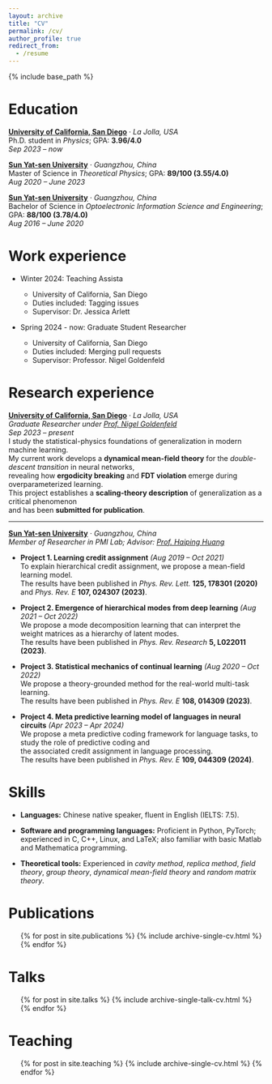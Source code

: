 ```yaml
---
layout: archive
title: "CV"
permalink: /cv/
author_profile: true
redirect_from:
  - /resume
---
```


{% include base_path %}

Education
======
**[University of California, San Diego](https://physics.ucsd.edu/)** · *La Jolla, USA*  
Ph.D. student in *Physics*; GPA: **3.96/4.0**  
*Sep 2023 – now*

**[Sun Yat-sen University](https://www.sysu.edu.cn/sysuen/)** · *Guangzhou, China*  
Master of Science in *Theoretical Physics*; GPA: **89/100 (3.55/4.0)**  
*Aug 2020 – June 2023*

**[Sun Yat-sen University](https://www.sysu.edu.cn/sysuen/)** · *Guangzhou, China*  
Bachelor of Science in *Optoelectronic Information Science and Engineering*; GPA: **88/100 (3.78/4.0)**  
*Aug 2016 – June 2020*

Work experience
======
* Winter 2024: Teaching Assista
  * University of California, San Diego
  * Duties included: Tagging issues
  * Supervisor: Dr. Jessica Arlett

* Spring 2024 - now: Graduate Student Researcher
  * University of California, San Diego
  * Duties included: Merging pull requests
  * Supervisor: Professor. Nigel Goldenfeld

Research experience
======
**[University of California, San Diego](https://physics.ucsd.edu/)** · *La Jolla, USA*  
*Graduate Researcher under [Prof. Nigel Goldenfeld](https://guava.physics.ucsd.edu/~nigel/)*  
*Sep 2023 – present*  
I study the statistical-physics foundations of generalization in modern machine learning.  
My current work develops a **dynamical mean-field theory** for the *double-descent transition* in neural networks,  
revealing how **ergodicity breaking** and **FDT violation** emerge during overparameterized learning.  
This project establishes a **scaling-theory description** of generalization as a critical phenomenon  
and has been **submitted for publication**.

---

**[Sun Yat-sen University](https://www.sysu.edu.cn/sysuen/)** · *Guangzhou, China*  
*Member of Researcher in PMI Lab; Advisor: [Prof. Haiping Huang](https://www.labxing.com/files/lab_data/368-1651116724-TsDPO0az.pdf)*  

- **Project 1. Learning credit assignment** *(Aug 2019 – Oct 2021)*  
  To explain hierarchical credit assignment, we propose a mean-field learning model.  
  The results have been published in *Phys. Rev. Lett.* **125, 178301 (2020)** and *Phys. Rev. E* **107, 024307 (2023)**.

- **Project 2. Emergence of hierarchical modes from deep learning** *(Aug 2021 – Oct 2022)*  
  We propose a mode decomposition learning that can interpret the weight matrices as a hierarchy of latent modes.  
  The results have been published in *Phys. Rev. Research* **5, L022011 (2023)**.

- **Project 3. Statistical mechanics of continual learning** *(Aug 2020 – Oct 2022)*  
  We propose a theory-grounded method for the real-world multi-task learning.  
  The results have been published in *Phys. Rev. E* **108, 014309 (2023)**.

- **Project 4. Meta predictive learning model of languages in neural circuits** *(Apr 2023 – Apr 2024)*  
  We propose a meta predictive coding framework for language tasks, to study the role of predictive coding and  
  the associated credit assignment in language processing.  
  The results have been published in *Phys. Rev. E* **109, 044309 (2024)**.



Skills
======
- **Languages:** Chinese native speaker, fluent in English (IELTS: 7.5).

- **Software and programming languages:** Proficient in Python, PyTorch; experienced in C, C++, Linux, and LaTeX; also familiar with basic Matlab and Mathematica programming.

- **Theoretical tools:** Experienced in *cavity method*, *replica method*,  *field theory*, *group theory*, *dynamical mean-field theory* and *random matrix theory*.

Publications
======
  <ul>{% for post in site.publications %}
    {% include archive-single-cv.html %}
  {% endfor %}</ul>
  
Talks
======
  <ul>{% for post in site.talks %}
    {% include archive-single-talk-cv.html %}
  {% endfor %}</ul>
  
Teaching
======
  <ul>{% for post in site.teaching %}
    {% include archive-single-cv.html %}
  {% endfor %}</ul>

